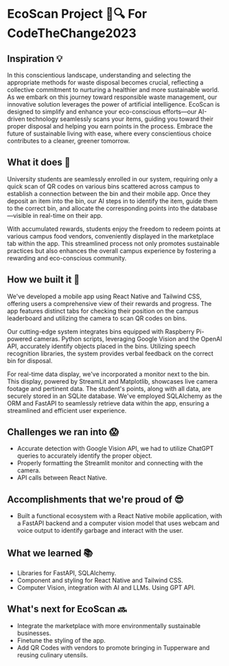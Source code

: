 # EcoScan Project 🌱🔍 For CodeTheChange2023

## Inspiration 💡
In this conscientious landscape, understanding and selecting the appropriate methods for waste disposal becomes crucial, reflecting a collective commitment to nurturing a healthier and more sustainable world. As we embark on this journey toward responsible waste management, our innovative solution leverages the power of artificial intelligence. EcoScan is designed to simplify and enhance your eco-conscious efforts—our AI-driven technology seamlessly scans your items, guiding you toward their proper disposal and helping you earn points in the process. Embrace the future of sustainable living with ease, where every conscientious choice contributes to a cleaner, greener tomorrow.

## What it does 🚀
University students are seamlessly enrolled in our system, requiring only a quick scan of QR codes on various bins scattered across campus to establish a connection between the bin and their mobile app. Once they deposit an item into the bin, our AI steps in to identify the item, guide them to the correct bin, and allocate the corresponding points into the database—visible in real-time on their app.

With accumulated rewards, students enjoy the freedom to redeem points at various campus food vendors, conveniently displayed in the marketplace tab within the app. This streamlined process not only promotes sustainable practices but also enhances the overall campus experience by fostering a rewarding and eco-conscious community.

## How we built it 🔨
We've developed a mobile app using React Native and Tailwind CSS, offering users a comprehensive view of their rewards and progress. The app features distinct tabs for checking their position on the campus leaderboard and utilizing the camera to scan QR codes on bins.

Our cutting-edge system integrates bins equipped with Raspberry Pi-powered cameras. Python scripts, leveraging Google Vision and the OpenAI API, accurately identify objects placed in the bins. Utilizing speech recognition libraries, the system provides verbal feedback on the correct bin for disposal.

For real-time data display, we've incorporated a monitor next to the bin. This display, powered by StreamLit and Matplotlib, showcases live camera footage and pertinent data. The student's points, along with all data, are securely stored in an SQLite database. We've employed SQLAlchemy as the ORM and FastAPI to seamlessly retrieve data within the app, ensuring a streamlined and efficient user experience.

## Challenges we ran into 😱
- Accurate detection with Google Vision API, we had to utilize ChatGPT queries to accurately identify the proper object.
- Properly formatting the Streamlit monitor and connecting with the camera.
- API calls between React Native.

## Accomplishments that we're proud of 😎
- Built a functional ecosystem with a React Native mobile application, with a FastAPI backend and a computer vision model that uses webcam and voice output to identify garbage and interact with the user.

## What we learned 📚
- Libraries for FastAPI, SQLAlchemy.
- Component and styling for React Native and Tailwind CSS.
- Computer Vision, integration with AI and LLMs. Using GPT API.

## What's next for EcoScan 🔜
- Integrate the marketplace with more environmentally sustainable businesses.
- Finetune the styling of the app.
- Add QR Codes with vendors to promote bringing in Tupperware and reusing culinary utensils.
